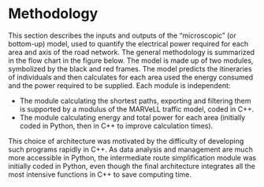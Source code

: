 # Methodology

This section describes the inputs and outputs of the “microscopic” (or bottom-up) model, used to quantify the electrical power required for each area and axis of the road network. The general methodology is summarized in the flow chart in the figure below. The model is made up of two modules, symbolized by the black and red frames. 
The model predicts the itineraries of individuals and then calculates for each area used the energy consumed and the power required to be supplied. Each module is independent: 

- The module calculating the shortest paths, exporting and filtering them is supported by a modulus of the MARVeLL traffic model, coded in C++.
- The module calculating energy and total power for each area (initially coded in Python, then in C++ to improve calculation times).

This choice of architecture was motivated by the difficulty of developing such programs rapidly in C++. As data analysis and management are much more accessible in Python, the intermediate route simplification module was initially coded in Python, even though the final architecture integrates all the most intensive functions in C++ to save computing time.
